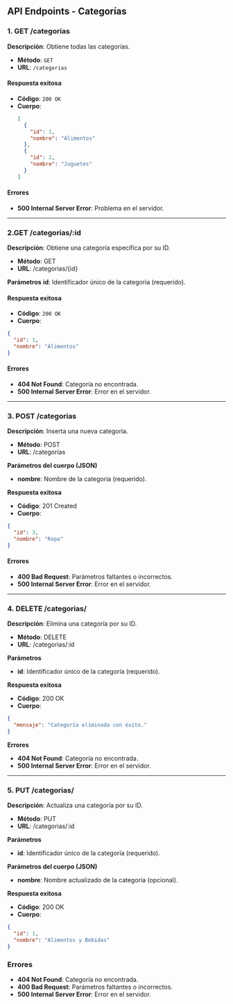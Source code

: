 ## API Endpoints - Categorías

### 1. **GET /categorias**
**Descripción**: Obtiene todas las categorías.

- **Método**: `GET`
- **URL**: `/categorias`
  
#### Respuesta exitosa
- **Código**: `200 OK`
- **Cuerpo**:
  ```json
  [
    {
      "id": 1,
      "nombre": "Alimentos"
    },
    {
      "id": 2,
      "nombre": "Juguetes"
    }
  ] 

#### Errores
- **500 Internal Server Error**: Problema en el servidor.

---

### 2.GET /categorias/:id
**Descripción**: Obtiene una categoría específica por su ID.

- **Método**: GET
- **URL**: /categorias/{id}

**Parámetros**
**id**: Identificador único de la categoría (requerido).

#### Respuesta exitosa
- **Código**: `200 OK`
- **Cuerpo**:
```json
{
  "id": 1,
  "nombre": "Alimentos"
}
```

#### Errores
- **404 Not Found**: Categoría no encontrada.
- **500 Internal Server Error**: Error en el servidor.

---

### 3. POST /categorias
**Descripción**: Inserta una nueva categoría.

- **Método**: POST
- **URL**: /categorias

**Parámetros del cuerpo (JSON)**
- **nombre**: Nombre de la categoría (requerido).

**Respuesta exitosa**
- **Código**: 201 Created
- **Cuerpo**:
```json
{
  "id": 3,
  "nombre": "Ropa"
}
```

#### Errores
- **400 Bad Request**: Parámetros faltantes o incorrectos.
- **500 Internal Server Error**: Error en el servidor.

---

### 4. DELETE /categorias/
**Descripción**: Elimina una categoría por su ID.

- **Método**: DELETE
- **URL**: /categorias/:id

**Parámetros**
- **id**: Identificador único de la categoría (requerido).

**Respuesta exitosa**
- **Código**: 200 OK
- **Cuerpo**:
```json
{
  "mensaje": "Categoría eliminada con éxito."
}
```

**Errores**
- **404 Not Found**: Categoría no encontrada.
- **500 Internal Server Error**: Error en el servidor.

---

### 5. PUT /categorias/
**Descripción**: Actualiza una categoría por su ID.

- **Método**: PUT
- **URL**: /categorias/:id

**Parámetros**
- **id**: Identificador único de la categoría (requerido).

**Parámetros del cuerpo (JSON)**
- **nombre**: Nombre actualizado de la categoría (opcional).

**Respuesta exitosa**
- **Código**: 200 OK
- **Cuerpo**:
```json
{
  "id": 1,
  "nombre": "Alimentos y Bebidas"
}
```
### Errores
- **404 Not Found**: Categoría no encontrada.
- **400 Bad Request**: Parámetros faltantes o incorrectos.
- **500 Internal Server Error**: Error en el servidor.
